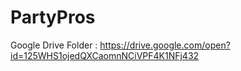 # PartyPros

Google Drive Folder : https://drive.google.com/open?id=125WHS1ojedQXCaomnNCiVPF4K1NFj432 
